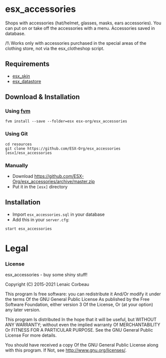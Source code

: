 # esx_accessories

Shops with accessories (hat/helmet, glasses, masks, ears accessories). You can put on or take off the accessories with a menu. Accessories saved in database.

/!\ Works only with accessories purchased in the special areas of the clothing store, not via the esx_clotheshop script.

## Requirements
- [esx_skin](https://github.com/ESX-Org/esx_skin)
- [esx_datastore](https://github.com/ESX-Org/esx_datastore)

## Download & Installation

### Using [fvm](https://github.com/qlaffont/fvm-installer)
```
fvm install --save --folder=esx esx-org/esx_accessories
```

### Using Git
```
cd resources
git clone https://github.com/ESX-Org/esx_accessories [esx]/esx_accessories
```

### Manually
- Download https://github.com/ESX-Org/esx_accessories/archive/master.zip
- Put it in the `[esx]` directory

## Installation
- Import `esx_accessories.sql` in your database
- Add this in your `server.cfg`:

```
start esx_accessories
```

# Legal
### License
esx_accessories - buy some shiny stuff!

Copyright (C) 2015-2021 Lenaic Corbeau

This program Is free software: you can redistribute it And/Or modify it under the terms Of the GNU General Public License As published by the Free Software Foundation, either version 3 Of the License, Or (at your option) any later version.

This program Is distributed In the hope that it will be useful, but WITHOUT ANY WARRANTY; without even the implied warranty Of MERCHANTABILITY Or FITNESS FOR A PARTICULAR PURPOSE. See the GNU General Public License For more details.

You should have received a copy Of the GNU General Public License along with this program. If Not, see http://www.gnu.org/licenses/.
